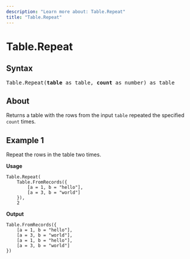 ```yaml
---
description: "Learn more about: Table.Repeat"
title: "Table.Repeat"
---
```

# Table.Repeat

## Syntax

<pre>
Table.Repeat(<b>table</b> as table, <b>count</b> as number) as table  
</pre>
  
## About

Returns a table with the rows from the input `table` repeated the specified `count` times.

## Example 1

Repeat the rows in the table two times.

**Usage**

```powerquery-m
Table.Repeat(
    Table.FromRecords({
        [a = 1, b = "hello"],
        [a = 3, b = "world"]
    }),
    2

```

**Output**

```powerquery-m
Table.FromRecords({
    [a = 1, b = "hello"],
    [a = 3, b = "world"],
    [a = 1, b = "hello"],
    [a = 3, b = "world"]
})
```
